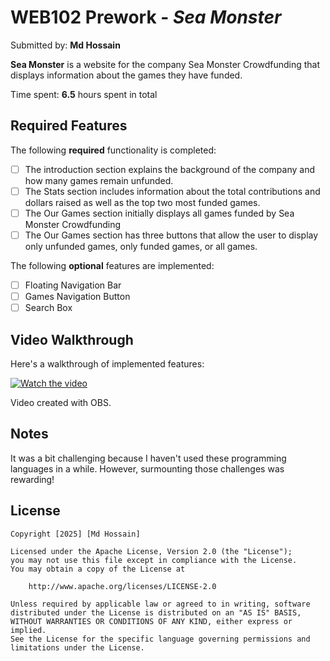 # WEB102 Prework - *Sea Monster*

Submitted by: **Md Hossain**

**Sea Monster** is a website for the company Sea Monster Crowdfunding that displays information about the games they have funded.

Time spent: **6.5** hours spent in total

## Required Features

The following **required** functionality is completed:

* [ ] The introduction section explains the background of the company and how many games remain unfunded.
* [ ] The Stats section includes information about the total contributions and dollars raised as well as the top two most funded games.
* [ ] The Our Games section initially displays all games funded by Sea Monster Crowdfunding
* [ ] The Our Games section has three buttons that allow the user to display only unfunded games, only funded games, or all games.

The following **optional** features are implemented:

* [ ] Floating Navigation Bar
* [ ] Games Navigation Button
* [ ] Search Box

## Video Walkthrough

Here's a walkthrough of implemented features:

[![Watch the video](https://imgur.com/a/lnLZlMr.png)](https://drive.google.com/file/d/12lEEhZjQStelbujZv0_IHAitx9iC3aVz/view?usp=sharing)

<!-- Replace this with whatever GIF tool you used! -->
Video created with OBS.  
<!-- Recommended tools:
[Kap](https://getkap.co/) for macOS
[ScreenToGif](https://www.screentogif.com/) for Windows
[peek](https://github.com/phw/peek) for Linux. -->

## Notes

It was a bit challenging because I haven't used these programming languages in a while. However, surmounting those challenges was rewarding!

## License

    Copyright [2025] [Md Hossain]

    Licensed under the Apache License, Version 2.0 (the "License");
    you may not use this file except in compliance with the License.
    You may obtain a copy of the License at

        http://www.apache.org/licenses/LICENSE-2.0

    Unless required by applicable law or agreed to in writing, software
    distributed under the License is distributed on an "AS IS" BASIS,
    WITHOUT WARRANTIES OR CONDITIONS OF ANY KIND, either express or implied.
    See the License for the specific language governing permissions and
    limitations under the License.
